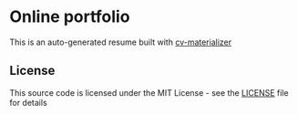 # Online portfolio

This is an auto-generated resume built with [cv-materializer](https://github.com/scifier/cv-materializer)

## License

This source code is licensed under the MIT License - see the [LICENSE](/LICENSE) file for details
